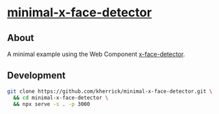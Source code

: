 # [minimal-x-face-detector](https://kherrick.github.io/minimal-x-face-detector/)

## About

A minimal example using the Web Component [x-face-detector](https://github.com/kherrick/x-face-detector).

## Development

```bash
git clone https://github.com/kherrick/minimal-x-face-detector.git \
  && cd minimal-x-face-detector \
  && npx serve -s . -p 3000
```
